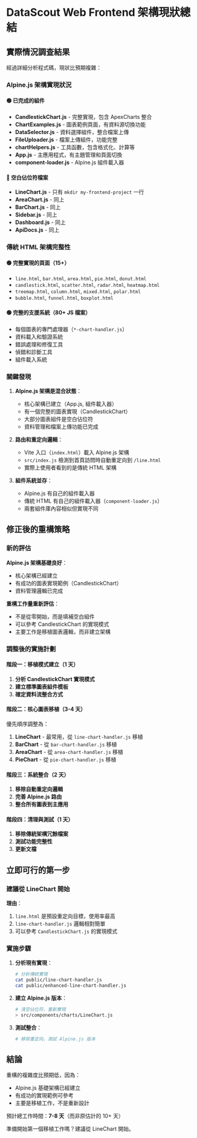 # DataScout Web Frontend 架構現狀總結

## 實際情況調查結果

經過詳細分析程式碼，現狀比預期複雜：

### Alpine.js 架構實現狀況

#### 🟢 已完成的組件
- **CandlestickChart.js** - 完整實現，包含 ApexCharts 整合
- **ChartExamples.js** - 圖表範例頁面，有資料源切換功能
- **DataSelector.js** - 資料選擇組件，整合檔案上傳
- **FileUploader.js** - 檔案上傳組件，功能完整
- **chartHelpers.js** - 工具函數，包含格式化、計算等
- **App.js** - 主應用程式，有主題管理和頁面切換
- **component-loader.js** - Alpine.js 組件載入器

#### 🔴 空白佔位符檔案
- **LineChart.js** - 只有 `mkdir my-frontend-project` 一行
- **AreaChart.js** - 同上
- **BarChart.js** - 同上
- **Sidebar.js** - 同上
- **Dashboard.js** - 同上
- **ApiDocs.js** - 同上

### 傳統 HTML 架構完整性

#### 🟢 完整實現的頁面（15+）
- `line.html`, `bar.html`, `area.html`, `pie.html`, `donut.html`
- `candlestick.html`, `scatter.html`, `radar.html`, `heatmap.html`
- `treemap.html`, `column.html`, `mixed.html`, `polar.html`
- `bubble.html`, `funnel.html`, `boxplot.html`

#### 🟢 完整的支援系統（80+ JS 檔案）
- 每個圖表的專門處理器（`*-chart-handler.js`）
- 資料載入和驗證系統
- 錯誤處理和修復工具
- 偵錯和診斷工具
- 組件載入系統

### 關鍵發現

1. **Alpine.js 架構是混合狀態**：
   - 核心架構已建立（App.js, 組件載入器）
   - 有一個完整的圖表實現（CandlestickChart）
   - 大部分圖表組件是空白佔位符
   - 資料管理和檔案上傳功能已完成

2. **路由和重定向邏輯**：
   - Vite 入口（`index.html`）載入 Alpine.js 架構
   - `src/index.js` 檢測到首頁訪問時自動重定向到 `/line.html`
   - 實際上使用者看到的是傳統 HTML 架構

3. **組件系統並存**：
   - Alpine.js 有自己的組件載入器
   - 傳統 HTML 有自己的組件載入器（`component-loader.js`）
   - 兩套組件庫內容相似但實現不同

## 修正後的重構策略

### 新的評估

**Alpine.js 架構基礎良好**：
- 核心架構已經建立
- 有成功的圖表實現範例（CandlestickChart）
- 資料管理邏輯已完成

**重構工作量重新評估**：
- 不是從零開始，而是填補空白組件
- 可以參考 CandlestickChart 的實現模式
- 主要工作是移植圖表邏輯，而非建立架構

### 調整後的實施計劃

#### 階段一：移植模式建立（1 天）
1. **分析 CandlestickChart 實現模式**
2. **建立標準圖表組件模板**
3. **確定資料流整合方式**

#### 階段二：核心圖表移植（3-4 天）
優先順序調整為：
1. **LineChart** - 最常用，從 `line-chart-handler.js` 移植
2. **BarChart** - 從 `bar-chart-handler.js` 移植
3. **AreaChart** - 從 `area-chart-handler.js` 移植
4. **PieChart** - 從 `pie-chart-handler.js` 移植

#### 階段三：系統整合（2 天）
1. **移除自動重定向邏輯**
2. **完善 Alpine.js 路由**
3. **整合所有圖表到主應用**

#### 階段四：清理與測試（1 天）
1. **移除傳統架構冗餘檔案**
2. **測試功能完整性**
3. **更新文檔**

## 立即可行的第一步

### 建議從 LineChart 開始

**理由**：
1. `line.html` 是預設重定向目標，使用率最高
2. `line-chart-handler.js` 邏輯相對簡單
3. 可以參考 `CandlestickChart.js` 的實現模式

### 實施步驟

1. **分析現有實現**：
   ```bash
   # 分析傳統實現
   cat public/line-chart-handler.js
   cat public/enhanced-line-chart-handler.js
   ```

2. **建立 Alpine.js 版本**：
   ```bash
   # 清空佔位符，重新實現
   > src/components/charts/LineChart.js
   ```

3. **測試整合**：
   ```bash
   # 移除重定向，測試 Alpine.js 版本
   ```

## 結論

重構的複雜度比預期低，因為：
- Alpine.js 基礎架構已經建立
- 有成功的實現範例可參考
- 主要是移植工作，不是重新設計

預計總工作時間：**7-8 天**（而非原估計的 10+ 天）

準備開始第一個移植工作嗎？建議從 LineChart 開始。
